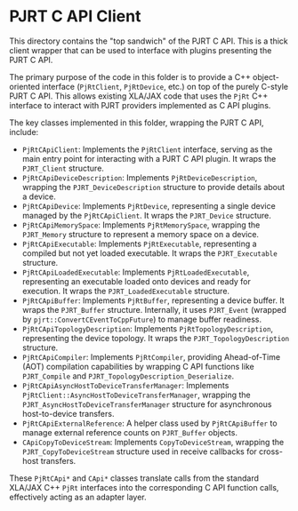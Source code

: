 # PJRT C API Client

This directory contains the "top sandwich" of the PJRT C API. This is a
thick client wrapper that can be used to interface with plugins presenting
the PJRT C API.

The primary purpose of the code in this folder is to provide a C++
object-oriented interface (`PjRtClient`, `PjRtDevice`, etc.) on top of the
purely C-style PJRT C API. This allows existing XLA/JAX code that uses the
`PjRt` C++ interface to interact with PJRT providers implemented as C API
plugins.

The key classes implemented in this folder, wrapping the PJRT C API,
include:

*   `PjRtCApiClient`: Implements the `PjRtClient` interface, serving as the
    main entry point for interacting with a PJRT C API plugin. It wraps the
    `PJRT_Client` structure.
*   `PjRtCApiDeviceDescription`: Implements `PjRtDeviceDescription`,
    wrapping the `PJRT_DeviceDescription` structure to provide details about
    a device.
*   `PjRtCApiDevice`: Implements `PjRtDevice`, representing a single device
    managed by the `PjRtCApiClient`. It wraps the `PJRT_Device` structure.
*   `PjRtCApiMemorySpace`: Implements `PjRtMemorySpace`, wrapping the
    `PJRT_Memory` structure to represent a memory space on a device.
*   `PjRtCApiExecutable`: Implements `PjRtExecutable`, representing a
    compiled but not yet loaded executable. It wraps the `PJRT_Executable`
    structure.
*   `PjRtCApiLoadedExecutable`: Implements `PjRtLoadedExecutable`,
    representing an executable loaded onto devices and ready for execution.
    It wraps the `PJRT_LoadedExecutable` structure.
*   `PjRtCApiBuffer`: Implements `PjRtBuffer`, representing a device buffer.
    It wraps the `PJRT_Buffer` structure. Internally, it uses `PJRT_Event`
    (wrapped by `pjrt::ConvertCEventToCppFuture`) to manage buffer
    readiness.
*   `PjRtCApiTopologyDescription`: Implements `PjRtTopologyDescription`,
    representing the device topology. It wraps the `PJRT_TopologyDescription`
    structure.
*   `PjRtCApiCompiler`: Implements `PjRtCompiler`, providing Ahead-of-Time
    (AOT) compilation capabilities by wrapping C API functions like
    `PJRT_Compile` and `PJRT_TopologyDescription_Deserialize`.
*   `PjRtCApiAsyncHostToDeviceTransferManager`: Implements
    `PjRtClient::AsyncHostToDeviceTransferManager`, wrapping the
    `PJRT_AsyncHostToDeviceTransferManager` structure for asynchronous
    host-to-device transfers.
*   `PjRtCApiExternalReference`: A helper class used by `PjRtCApiBuffer` to
    manage external reference counts on `PJRT_Buffer` objects.
*   `CApiCopyToDeviceStream`: Implements `CopyToDeviceStream`, wrapping the
    `PJRT_CopyToDeviceStream` structure used in receive callbacks for
    cross-host transfers.

These `PjRtCApi*` and `CApi*` classes translate calls from the standard
XLA/JAX C++ `PjRt` interfaces into the corresponding C API function calls,
effectively acting as an adapter layer.
